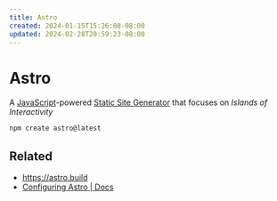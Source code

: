 ```yaml
---
title: Astro
created: 2024-01-15T15:26:08-08:00
updated: 2024-02-28T20:59:23-08:00
---
```


# Astro

A [JavaScript](JavaScript.md)-powered [Static Site Generator](Static%20Site%20Generator.md) that focuses on *Islands of Interactivity*

````sh
npm create astro@latest
````

## Related

* https://astro.build
* [Configuring Astro | Docs](https://docs.astro.build/en/guides/configuring-astro/)
